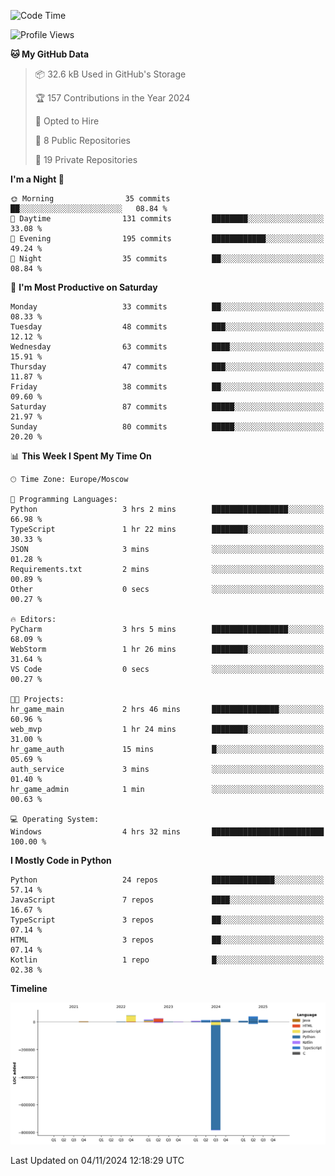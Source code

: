 <!--START_SECTION:waka-->
![Code Time](http://img.shields.io/badge/Code%20Time-546%20hrs%2013%20mins-blue)

![Profile Views](http://img.shields.io/badge/Profile%20Views-9-blue)

**🐱 My GitHub Data** 

> 📦 32.6 kB Used in GitHub's Storage 
 > 
> 🏆 157 Contributions in the Year 2024
 > 
> 💼 Opted to Hire
 > 
> 📜 8 Public Repositories 
 > 
> 🔑 19 Private Repositories 
 > 
**I'm a Night 🦉** 

```text
🌞 Morning                35 commits          ██░░░░░░░░░░░░░░░░░░░░░░░   08.84 % 
🌆 Daytime                131 commits         ████████░░░░░░░░░░░░░░░░░   33.08 % 
🌃 Evening                195 commits         ████████████░░░░░░░░░░░░░   49.24 % 
🌙 Night                  35 commits          ██░░░░░░░░░░░░░░░░░░░░░░░   08.84 % 
```
📅 **I'm Most Productive on Saturday** 

```text
Monday                   33 commits          ██░░░░░░░░░░░░░░░░░░░░░░░   08.33 % 
Tuesday                  48 commits          ███░░░░░░░░░░░░░░░░░░░░░░   12.12 % 
Wednesday                63 commits          ████░░░░░░░░░░░░░░░░░░░░░   15.91 % 
Thursday                 47 commits          ███░░░░░░░░░░░░░░░░░░░░░░   11.87 % 
Friday                   38 commits          ██░░░░░░░░░░░░░░░░░░░░░░░   09.60 % 
Saturday                 87 commits          █████░░░░░░░░░░░░░░░░░░░░   21.97 % 
Sunday                   80 commits          █████░░░░░░░░░░░░░░░░░░░░   20.20 % 
```


📊 **This Week I Spent My Time On** 

```text
🕑︎ Time Zone: Europe/Moscow

💬 Programming Languages: 
Python                   3 hrs 2 mins        █████████████████░░░░░░░░   66.98 % 
TypeScript               1 hr 22 mins        ████████░░░░░░░░░░░░░░░░░   30.33 % 
JSON                     3 mins              ░░░░░░░░░░░░░░░░░░░░░░░░░   01.28 % 
Requirements.txt         2 mins              ░░░░░░░░░░░░░░░░░░░░░░░░░   00.89 % 
Other                    0 secs              ░░░░░░░░░░░░░░░░░░░░░░░░░   00.27 % 

🔥 Editors: 
PyCharm                  3 hrs 5 mins        █████████████████░░░░░░░░   68.09 % 
WebStorm                 1 hr 26 mins        ████████░░░░░░░░░░░░░░░░░   31.64 % 
VS Code                  0 secs              ░░░░░░░░░░░░░░░░░░░░░░░░░   00.27 % 

🐱‍💻 Projects: 
hr_game_main             2 hrs 46 mins       ███████████████░░░░░░░░░░   60.96 % 
web_mvp                  1 hr 24 mins        ████████░░░░░░░░░░░░░░░░░   31.00 % 
hr_game_auth             15 mins             █░░░░░░░░░░░░░░░░░░░░░░░░   05.69 % 
auth_service             3 mins              ░░░░░░░░░░░░░░░░░░░░░░░░░   01.40 % 
hr_game_admin            1 min               ░░░░░░░░░░░░░░░░░░░░░░░░░   00.63 % 

💻 Operating System: 
Windows                  4 hrs 32 mins       █████████████████████████   100.00 % 
```

**I Mostly Code in Python** 

```text
Python                   24 repos            ██████████████░░░░░░░░░░░   57.14 % 
JavaScript               7 repos             ████░░░░░░░░░░░░░░░░░░░░░   16.67 % 
TypeScript               3 repos             ██░░░░░░░░░░░░░░░░░░░░░░░   07.14 % 
HTML                     3 repos             ██░░░░░░░░░░░░░░░░░░░░░░░   07.14 % 
Kotlin                   1 repo              █░░░░░░░░░░░░░░░░░░░░░░░░   02.38 % 
```



**Timeline**

![Lines of Code chart](https://raw.githubusercontent.com/adlemx/adlemx/main/assets/bar_graph.png)


 Last Updated on 04/11/2024 12:18:29 UTC
<!--END_SECTION:waka-->
